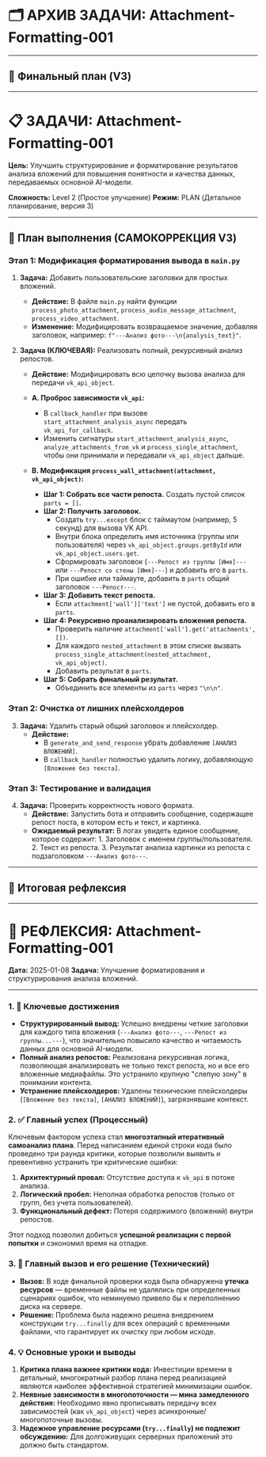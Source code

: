# 🗂️ АРХИВ ЗАДАЧИ: Attachment-Formatting-001

---
## 🎯 Финальный план (V3)
---

# 📋 ЗАДАЧИ: Attachment-Formatting-001

**Цель:** Улучшить структурирование и форматирование результатов анализа вложений для повышения понятности и качества данных, передаваемых основной AI-модели.

**Сложность:** Level 2 (Простое улучшение)
**Режим:** PLAN (Детальное планирование, версия 3)

---

## 🎯 План выполнения (САМОКОРРЕКЦИЯ V3)

### Этап 1: Модификация форматирования вывода в `main.py`

1.  **Задача:** Добавить пользовательские заголовки для простых вложений.
    -   **Действие:** В файле `main.py` найти функции `process_photo_attachment`, `process_audio_message_attachment`, `process_video_attachment`.
    -   **Изменение:** Модифицировать возвращаемое значение, добавляя заголовок, например: `f"---Анализ фото---\n{analysis_text}"`.

2.  **Задача (КЛЮЧЕВАЯ):** Реализовать полный, рекурсивный анализ репостов.
    -   **Действие:** Модифицировать всю цепочку вызова анализа для передачи `vk_api_object`.
    
    -   **A. Проброс зависимости `vk_api`:**
        -   В `callback_handler` при вызове `start_attachment_analysis_async` передать `vk_api_for_callback`.
        -   Изменить сигнатуры `start_attachment_analysis_async`, `analyze_attachments_from_vk` и `process_single_attachment`, чтобы они принимали и передавали `vk_api_object` дальше.

    -   **B. Модификация `process_wall_attachment(attachment, vk_api_object)`:**
        -   **Шаг 1: Собрать все части репоста.** Создать пустой список `parts = []`.
        -   **Шаг 2: Получить заголовок.**
            -   Создать `try...except` блок с таймаутом (например, 5 секунд) для вызова VK API.
            -   Внутри блока определить имя источника (группы или пользователя) через `vk_api_object.groups.getById` или `vk_api_object.users.get`.
            -   Сформировать заголовок (`---Репост из группы [Имя]---` или `---Репост со стены [Имя]---`) и добавить его в `parts`.
            -   При ошибке или таймауте, добавить в `parts` общий заголовок `---Репост---`.
        -   **Шаг 3: Добавить текст репоста.**
            -   Если `attachment['wall']['text']` не пустой, добавить его в `parts`.
        -   **Шаг 4: Рекурсивно проанализировать вложения репоста.**
            -   Проверить наличие `attachment['wall'].get('attachments', [])`.
            -   Для каждого `nested_attachment` в этом списке вызвать `process_single_attachment(nested_attachment, vk_api_object)`.
            -   Добавить результат в `parts`.
        -   **Шаг 5: Собрать финальный результат.**
            -   Объединить все элементы из `parts` через `"\n\n"`.

### Этап 2: Очистка от лишних плейсхолдеров

3.  **Задача:** Удалить старый общий заголовок и плейсхолдер.
    -   **Действие:**
        -   В `generate_and_send_response` убрать добавление `[АНАЛИЗ ВЛОЖЕНИЙ]`.
        -   В `callback_handler` полностью удалить логику, добавляющую `[Вложение без текста]`.

### Этап 3: Тестирование и валидация

4.  **Задача:** Проверить корректность нового формата.
    -   **Действие:** Запустить бота и отправить сообщение, содержащее репост поста, в котором есть и текст, и картинка.
    -   **Ожидаемый результат:** В логах увидеть единое сообщение, которое содержит: 1. Заголовок с именем группы/пользователя. 2. Текст из репоста. 3. Результат анализа картинки из репоста с подзаголовком `---Анализ фото---`.

---
## 📄 Итоговая рефлексия
---

# 📄 РЕФЛЕКСИЯ: Attachment-Formatting-001

**Дата:** 2025-01-08
**Задача:** Улучшение форматирования и структурирования анализа вложений.

---

### 1. 🎯 Ключевые достижения

-   **Структурированный вывод:** Успешно внедрены четкие заголовки для каждого типа вложения (`---Анализ фото---`, `---Репост из группы...---`), что значительно повысило качество и читаемость данных для основной AI-модели.
-   **Полный анализ репостов:** Реализована рекурсивная логика, позволяющая анализировать не только текст репоста, но и все его вложенные медиафайлы. Это устранило крупную "слепую зону" в понимании контента.
-   **Устранение плейсхолдеров:** Удалены технические плейсхолдеры (`[Вложение без текста]`, `[АНАЛИЗ ВЛОЖЕНИЙ]`), загрязнявшие контекст.

### 2. ✅ Главный успех (Процессный)

Ключевым фактором успеха стал **многоэтапный итеративный самоанализ плана**. Перед написанием единой строки кода было проведено три раунда критики, которые позволили выявить и превентивно устранить три критические ошибки:
1.  **Архитектурный провал:** Отсутствие доступа к `vk_api` в потоке анализа.
2.  **Логический пробел:** Неполная обработка репостов (только от групп, без учета пользователей).
3.  **Функциональный дефект:** Потеря содержимого (вложений) внутри репостов.

Этот подход позволил добиться **успешной реализации с первой попытки** и сэкономил время на отладке.

### 3. 🔧 Главный вызов и его решение (Технический)

-   **Вызов:** В ходе финальной проверки кода была обнаружена **утечка ресурсов** — временные файлы не удалялись при определенных сценариях ошибок, что неминуемо привело бы к переполнению диска на сервере.
-   **Решение:** Проблема была надежно решена внедрением конструкции `try...finally` для всех операций с временными файлами, что гарантирует их очистку при любом исходе.

### 4. 💡 Основные уроки и выводы

1.  **Критика плана важнее критики кода:** Инвестиции времени в детальный, многократный разбор плана перед реализацией являются наиболее эффективной стратегией минимизации ошибок.
2.  **Неявные зависимости в многопоточности — мина замедленного действия:** Необходимо явно прописывать передачу всех зависимостей (как `vk_api_object`) через асинхронные/многопоточные вызовы.
3.  **Надежное управление ресурсами (`try...finally`) не подлежит обсуждению:** Для долгоживущих серверных приложений это должно быть стандартом. 
